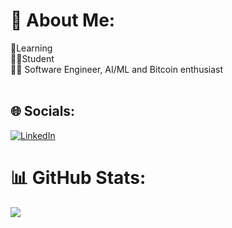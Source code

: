 # 💫 About Me:
📖Learning <br>👨‍🎓Student <br>🧑‍💻 Software Engineer, AI/ML and Bitcoin enthusiast<br><br>


## 🌐 Socials:
[![LinkedIn](https://img.shields.io/badge/LinkedIn-%230077B5.svg?logo=linkedin&logoColor=white)](https://www.linkedin.com/in/siddharth-tiwari-10baa1178) 

# 📊 GitHub Stats:

![](https://github-readme-stats.vercel.app/api/top-langs/?username=siddhart1o1&theme=radical&hide_border=false&include_all_commits=false&count_private=false&layout=compact)
